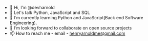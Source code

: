 - 👋 Hi, I’m @devharnold
- 👀 Let's talk Python, JavaScript and SQL
- 🌱 I’m currently learning Python and JavaScript(Back end Software Engineering).
- 💞️ I’m looking forward to collaborate on open source projects
- 📫 How to reach me - email - henryarnoldme@gmail.com

<!---
devharnold/devharnold is a ✨ special ✨ repository because its `README.md` (this file) appears on your GitHub profile.
You can click the Preview link to take a look at your changes.
--->
